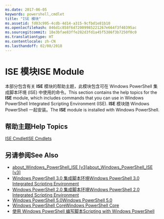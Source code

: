 ```yaml
---
ms.date: 2017-06-05
keywords: powershell,cmdlet
title: "ISE 模块"
ms.assetid: fd03c995-4cdb-4d14-a315-9cfbd1e81b10
ms.openlocfilehash: 846d1c858f6d72009985221267e664f3f40395ac
ms.sourcegitcommit: 18e3bfae83ffe282d3fd1a45f5386f3b7250f0c0
ms.translationtype: HT
ms.contentlocale: zh-CN
ms.lasthandoff: 02/08/2018
---
```

# <a name="ise-module"></a><span data-ttu-id="3239e-103">ISE 模块</span><span class="sxs-lookup"><span data-stu-id="3239e-103">ISE Module</span></span>
<span data-ttu-id="3239e-104">本部分包含有关 **ISE** 模块的帮助主题，此模块包含可在 Windows PowerShell 集成脚本环境 (ISE) 中使用的命令。</span><span class="sxs-lookup"><span data-stu-id="3239e-104">This section contains the help topics for the **ISE** module, which includes commands that you can use in Windows PowerShell Integrated Scripting Environment (ISE).</span></span> <span data-ttu-id="3239e-105">**ISE** 模块随 Windows PowerShell 一起安装。</span><span class="sxs-lookup"><span data-stu-id="3239e-105">The **ISE** module is installed with Windows PowerShell.</span></span>

## <a name="help-topics"></a><span data-ttu-id="3239e-106">帮助主题</span><span class="sxs-lookup"><span data-stu-id="3239e-106">Help Topics</span></span>
[<span data-ttu-id="3239e-107">ISE Cmdlet</span><span class="sxs-lookup"><span data-stu-id="3239e-107">ISE Cmdlets</span></span>](http://go.microsoft.com/fwlink/?LinkID=254686)

## <a name="see-also"></a><span data-ttu-id="3239e-108">另请参阅</span><span class="sxs-lookup"><span data-stu-id="3239e-108">See Also</span></span>
- <span data-ttu-id="3239e-109">[about_Windows_PowerShell_ISE [v3]](https://technet.microsoft.com/en-us/library/dfa54d47-60c6-4fff-8197-c747e8d411bb)</span><span class="sxs-lookup"><span data-stu-id="3239e-109">[about_Windows_PowerShell_ISE [v3]](https://technet.microsoft.com/en-us/library/dfa54d47-60c6-4fff-8197-c747e8d411bb)</span></span>
- [<span data-ttu-id="3239e-110">Windows PowerShell 3.0 集成脚本环境</span><span class="sxs-lookup"><span data-stu-id="3239e-110">Windows PowerShell 3.0 Integrated Scripting Environment</span></span>](http://go.microsoft.com/fwlink/?LinkId=254681)
- [<span data-ttu-id="3239e-111">Windows PowerShell 2.0 集成脚本环境</span><span class="sxs-lookup"><span data-stu-id="3239e-111">Windows PowerShell 2.0 Integrated Scripting Environment</span></span>](http://go.microsoft.com/fwlink/?LinkID=238569)
- [<span data-ttu-id="3239e-112">Windows PowerShell 5.0</span><span class="sxs-lookup"><span data-stu-id="3239e-112">Windows PowerShell 5.0</span></span>](../../whats-new/What-s-New-in-Windows-PowerShell-50.md)
- [<span data-ttu-id="3239e-113">Windows PowerShell Core</span><span class="sxs-lookup"><span data-stu-id="3239e-113">Windows PowerShell Core</span></span>](https://technet.microsoft.com/en-us/library/4b75f1e4-f327-48f3-92ab-bf5435094d41)
- [<span data-ttu-id="3239e-114">使用 Windows PowerShell 编写脚本</span><span class="sxs-lookup"><span data-stu-id="3239e-114">Scripting with Windows PowerShell</span></span>](../../getting-started/fundamental/Scripting-with-Windows-PowerShell.md)

